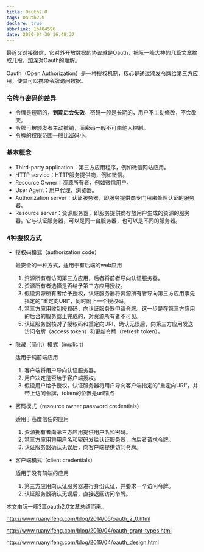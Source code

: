 ```yaml
---
title: Oauth2.0
tags: Oauth2.0
declare: true
abbrlink: 1b404596
date: 2020-04-30 16:48:37
---
```

最近又对接微信，它对外开放数据的协议就是Oauth，把阮一峰大神的几篇文章摘取几段，加深对Oauth的理解。

Oauth（Open Authorization）是一种授权机制，核心是通过颁发令牌给第三方应用，使其可以携带令牌访问数据。

### 令牌与密码的差异

+ 令牌是短期的，**到期后会失效**，密码一般是长期的，用户不主动修改，不会改变。
+ 令牌可被颁发者主动撤销，而密码一般不可由他人控制。
+ 令牌的权限范围一般比密码小。

<!-- more -->

### 基本概念

+ Third-party application：第三方应用程序，例如微信网站应用。
+ HTTP service：HTTP服务提供商，例如微信。
+ Resource Owner：资源所有者，例如微信用户。
+ User Agent：用户代理，浏览器。
+ Authorization server：认证服务器，即服务提供商专门用来处理认证的服务器。
+ Resource server：资源服务器，即服务提供商存放用户生成的资源的服务器。它与认证服务器，可以是同一台服务器，也可以是不同的服务器。

### 4种授权方式

+ 授权码模式（authorization code）

  最安全的一种方式，适用于有后端的web应用

  1. 资源所有者访问第三方应用，后者将前者导向认证服务器。
  2. 资源所有者选择是否给予第三方应用授权。
  3. 假设资源所有者给予授权，认证服务器将资源所有者导向第三方应用事先指定的"重定向URI"，同时附上一个授权码。
  4. 第三方应用收到授权码，向认证服务器申请令牌。这一步是在第三方应用的后台的服务器上完成的，对资源所有者不可见。
  5. 认证服务器核对了授权码和重定向URI，确认无误后，向第三方应用发送访问令牌（access token）和更新令牌（refresh token）。

+ 隐藏（简化）模式（implicit）

  适用于纯前端应用
  
  1. 客户端将用户导向认证服务器。
  2. 用户决定是否给于客户端授权。
  3. 假设用户给予授权，认证服务器将用户导向客户端指定的"重定向URI"，并带上访问令牌，token的位置是url锚点

+ 密码模式（resource owner password credentials）

  适用于高度信任的应用

  1. 资源拥有者向第三方应用提供用户名和密码。
  2. 第三方应用将用户名和密码发给认证服务器，向后者请求令牌。
  3. 认证服务器确认无误后，向客户端提供访问令牌。

+ 客户端模式（client credentials）

  适用于没有前端的应用

  1. 第三方应用向认证服务器进行身份认证，并要求一个访问令牌。
  2. 认证服务器确认无误后，直接返回访问令牌。




本文由阮一峰3篇oauth2.0文章总结而来。

http://www.ruanyifeng.com/blog/2014/05/oauth_2_0.html

http://www.ruanyifeng.com/blog/2019/04/oauth-grant-types.html

http://www.ruanyifeng.com/blog/2019/04/oauth_design.html